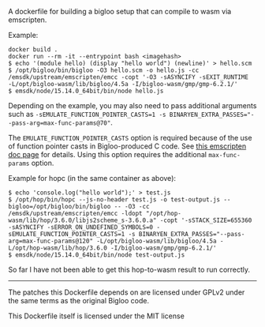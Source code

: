 A dockerfile for building a bigloo setup that can compile to wasm via emscripten.

Example:

```
docker build .
docker run --rm -it --entrypoint bash <imagehash>
$ echo '(module hello) (display "hello world") (newline)' > hello.scm
$ /opt/bigloo/bin/bigloo -O3 hello.scm -o hello.js -cc /emsdk/upstream/emscripten/emcc -copt '-O3 -sASYNCIFY -sEXIT_RUNTIME  -L/opt/bigloo-wasm/lib/bigloo/4.5a -I/bigloo-wasm/gmp/gmp-6.2.1/'
$ emsdk/node/15.14.0_64bit/bin/node hello.js
```

Depending on the example, you may also need to pass additional arguments such as
`-sEMULATE_FUNCTION_POINTER_CASTS=1 -s BINARYEN_EXTRA_PASSES="--pass-arg=max-func-params@70"`.

The `EMULATE_FUNCTION_POINTER_CASTS` option is required because of the use of
function pointer casts in Bigloo-produced C code. See [this emscripten doc page](https://emscripten.org/docs/porting/guidelines/function_pointer_issues.html)
for details. Using this option requires the additional `max-func-params` option.

Example for hopc (in the same container as above):

```
$ echo 'console.log("hello world");' > test.js
$ /opt/hop/bin/hopc --js-no-header test.js -o test-output.js --bigloo=/opt/bigloo/bin/bigloo -- -O3 -cc /emsdk/upstream/emscripten/emcc -ldopt "/opt/hop-wasm/lib/hop/3.6.0/libjs2scheme_s-3.6.0.a" -copt '-sSTACK_SIZE=655360 -sASYNCIFY -sERROR_ON_UNDEFINED_SYMBOLS=0 -sEMULATE_FUNCTION_POINTER_CASTS=1 -s BINARYEN_EXTRA_PASSES="--pass-arg=max-func-params@120" -L/opt/bigloo-wasm/lib/bigloo/4.5a -L/opt/hop-wasm/lib/hop/3.6.0 -I/bigloo-wasm/gmp/gmp-6.2.1/'
$ emsdk/node/15.14.0_64bit/bin/node test-output.js
```

So far I have not been able to get this hop-to-wasm result to run correctly.

---

The patches this Dockerfile depends on are licensed under GPLv2 under the same terms as the original Bigloo code.

This Dockerfile itself is licensed under the MIT license
